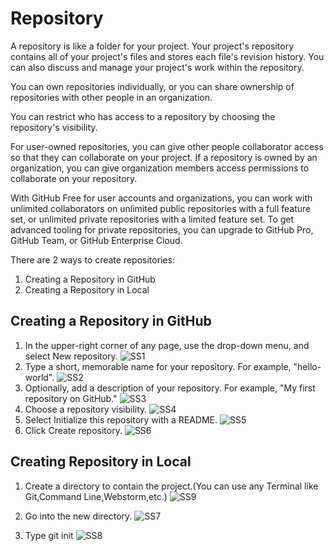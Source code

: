 # Repository

A repository is like a folder for your project. Your project's repository contains all of your project's files and stores each file's revision history. You can also discuss and manage your project's work within the repository.

You can own repositories individually, or you can share ownership of repositories with other people in an organization.

You can restrict who has access to a repository by choosing the repository's visibility.

For user-owned repositories, you can give other people collaborator access so that they can collaborate on your project. If a repository is owned by an organization, you can give organization members access permissions to collaborate on your repository.

With GitHub Free for user accounts and organizations, you can work with unlimited collaborators on unlimited public repositories with a full feature set, or unlimited private repositories with a limited feature set. To get advanced tooling for private repositories, you can upgrade to GitHub Pro, GitHub Team, or GitHub Enterprise Cloud.

There are 2 ways to create repositories:
1. Creating a Repository in GitHub
2. Creating a Repository in Local

## Creating a Repository in GitHub

1. In the upper-right corner of any page, use the  drop-down menu, and select New repository.
![SS1](https://media-exp1.licdn.com/dms/image/C4D03AQGVWacoootGTQ/profile-displayphoto-shrink_400_400/0/1602244967642?e=1618444800&v=beta&t=LM0inyhFixUnxq7QUe4njVhCIvDr-ApURlQqiWsqZ40)
2. Type a short, memorable name for your repository. For example, "hello-world".
![SS2](https://docs.github.com/assets/images/help/repository/create-repository-name.png)
3. Optionally, add a description of your repository. For example, "My first repository on GitHub."
![SS3](https://docs.github.com/assets/images/help/repository/create-repository-desc.png)
4. Choose a repository visibility.
![SS4](https://docs.github.com/assets/images/help/repository/create-repository-public-private.png)
5. Select Initialize this repository with a README.
![SS5](https://docs.github.com/assets/images/help/repository/initialize-with-readme.png)
6. Click Create repository.
![SS6](https://docs.github.com/assets/images/help/repository/create-repository-button.png)

## Creating Repository in Local

1. Create a directory to contain the project.(You can use any Terminal like Git,Command Line,Webstorm,etc.)
![SS9](https://encrypted-tbn0.gstatic.com/images?q=tbn%3AANd9GcQqd5YDeYtmUxhaHw8HTLyNPjEp2aA7KQ4ibQ&usqp=CAU)
2. Go into the new directory.
![SS7](https://res.cloudinary.com/sitereq-production/image/upload/PostContentImage/565x380/git-browse-to-folder1124201709380012222019025830)

3. Type git init 
![SS8](https://res.cloudinary.com/sitereq-production/image/upload/PostContentImage/565x380/git-init1124201709402012222019025910)
